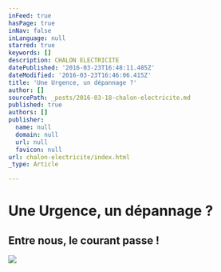 ```yaml
---
inFeed: true
hasPage: true
inNav: false
inLanguage: null
starred: true
keywords: []
description: CHALON ELECTRICITE
datePublished: '2016-03-23T16:48:11.485Z'
dateModified: '2016-03-23T16:46:06.415Z'
title: 'Une Urgence, un dépannage ?'
author: []
sourcePath: _posts/2016-03-18-chalon-electricite.md
published: true
authors: []
publisher:
  name: null
  domain: null
  url: null
  favicon: null
url: chalon-electricite/index.html
_type: Article

---
```

# Une Urgence, un dépannage ?

## Entre nous, le courant passe !
![](https://the-grid-user-content.s3-us-west-2.amazonaws.com/68563c2e-a6e8-49d2-97ff-6c41b06180a7.jpg)